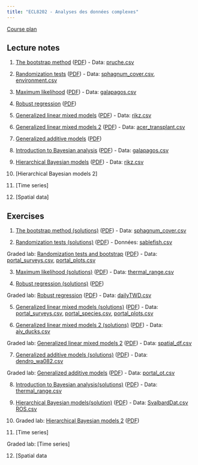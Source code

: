 ```yaml
---
title: "ECL8202 - Analyses des données complexes"
---
```


<!--[Recorded lectures (YouTube)](https://www.youtube.com/channel/UCfU-xwzWWTo3G_sTkquzOQg/playlists?view=50&sort=dd&shelf_id=2&view_as=subscriber)-->

[Course plan](plan_de_cours/ECL8202_H2023.pdf)

## Lecture notes

1. [The bootstrap method](notes_cours/01E-Bootstrap.html) ([PDF](notes_cours/01E-Bootstrap.pdf)) - Data: [pruche.csv](donnees/pruche.csv)

2. [Randomization tests](notes_cours/02E-Tests_randomisation.html) ([PDF](notes_cours/02RE-Tests_randomisation.pdf)) - Data: [sphagnum_cover.csv](donnees/sphagnum_cover.csv), [environment.csv](donnees/environment.csv)

3. [Maximum likelihood](notes_cours/03E-Maximum_vraisemblance.html) ([PDF](notes_cours/03E-Maximum_vraisemblance.pdf)) - Data: [galapagos.csv](donnees/galapagos.csv)

4. [Robust regression](notes_cours/04E-Regression_robuste.html) ([PDF](notes_cours/04E-Regression_robuste.pdf))

5. [Generalized linear mixed models](notes_cours/05E-Modeles_generalises_mixtes.html) ([PDF](notes_cours/05E-Modeles_generalises_mixtes.pdf)) - Data: [rikz.csv](donnees/rikz.csv)

6. [Generalized linear mixed models 2](notes_cours/06E-Modeles_generalises_mixtes2.html) ([PDF](notes_cours/06E-Modeles_generalises_mixtes2.pdf)) - Data: [acer_transplant.csv](donnees/acer_transplant.csv)

7. [Generalized additive models](notes_cours/07E-Modeles_additifs_generalises.html) ([PDF](notes_cours/07E-Modeles_additifs_generalises.pdf))

8. [Introduction to Bayesian analysis](notes_cours/08E-Intro_Bayes.html) ([PDF](notes_cours/08E-Intro_Bayes.pdf)) - Data: [galapagos.csv](donnees/galapagos.csv)

9. [Hierarchical Bayesian models](notes_cours/09E-Modeles_hierarchiques_bayesiens.html) ([PDF](notes_cours/09E-Modeles_hierarchiques_bayesiens.pdf)) - Data: [rikz.csv](donnees/rikz.csv)

10. [Hierarchical Bayesian models 2]<!--(notes_cours/10E-Modeles_hierarchiques_bayesiens2.html) ([PDF](notes_cours/10E-Modeles_hierarchiques_bayesiens2.pdf)) - Data: [rikz.csv](donnees/rikz.csv)-->

11. [Time series]<!--(notes_cours/11E-Series_temporelles.html) ([PDF](notes_cours/11E-Series_temporelles.pdf)) - Data: [sea_ice.txt](donnees/sea_ice.txt), [dendro_wa082.csv](donnees/dendro_wa082.csv)-->

12. [Spatial data]<!--(notes_cours/12E-Donnees_spatiales.html) ([PDF](notes_cours/12E-Donnees_spatiales.pdf)) - Data: [semis_xy.csv](donnees/semis_xy.csv)-->

## Exercises

1. [The bootstrap method (solutions)](labos/01RE-Bootstrap.html) ([PDF](labos/01RE-Bootstrap.pdf)) - Data: [sphagnum_cover.csv](donnees/sphagnum_cover.csv)

2. [Randomization tests (solutions)](labos/02RE-Tests_randomisation.html) ([PDF](labos/02RE-Tests_randomisation.pdf)) - Données: [sablefish.csv](donnees/sablefish.csv)

Graded lab: [Randomization tests and bootstrap](labos/E02E-Tests_randomisation.html) ([PDF](labos/E02E-Tests_randomisation.pdf)) - Data: [portal_surveys.csv](donnees/portal_surveys.csv), [portal_plots.csv](donnees/portal_plots.csv)

3. [Maximum likelihood (solutions)](labos/03RE-Maximum_vraisemblance.html) ([PDF](labos/03RE-Maximum_vraisemblance.pdf)) - Data: [thermal_range.csv](donnees/thermal_range.csv)

4. [Robust regression (solutions)](labos/04RE-Regression_robuste.html) ([PDF](labos/04RE-Regression_robuste.pdf))

Graded lab: [Robust regression](labos/E04E-Regression_robuste.html) ([PDF](labos/E04E-Regression_robuste.pdf)) - Data: [dailyTWD.csv](donnees/dailyTWD.csv)

5. [Generalized linear mixed models (solutions)](labos/05RE-Modeles_generalises_mixtes.html) ([PDF](labos/05RE-Modeles_generalises_mixtes.pdf)) - Data: [portal_surveys.csv](donnees/portal_surveys.csv), [portal_species.csv](donnees/portal_species.csv), [portal_plots.csv](donnees/portal_plots.csv)

6. [Generalized linear mixed models 2 (solutions)](labos/06RE-Modeles_generalises_mixtes2.html) ([PDF](labos/06RE-Modeles_generalises_mixtes2.pdf)) - Data: [aiv_ducks.csv](donnees/aiv_ducks.csv)

Graded lab: [Generalized linear mixed models 2](labos/E06E-GLMM_NEW.html) ([PDF](labos/E06E-GLMM_NEW.pdf)) - Data: [spatial_df.csv](donnees/spatial_df.csv)

7. [Generalized additive models (solutions)](labos/07RE-Modeles_additifs_generalises.html) ([PDF](labos/07RE-Modeles_additifs_generalises.pdf)) - Data: [dendro_wa082.csv](donnees/dendro_wa082.csv)

Graded lab: [Generalized additive models](labos/E07E-Modeles_additifs_generalises.html) ([PDF](labos/E07E-Modeles_additifs_generalises.pdf)) - Data: [portal_ot.csv](donnees/portal_ot.csv)

8. [Introduction to Bayesian analysis(solutions)](labos/08RE-Intro_Bayes.html) ([PDF](labos/08RE-Intro_Bayes.pdf)) - Data: [thermal_range.csv](donnees/thermal_range.csv)

9. [Hierarchical Bayesian models(solution)](labos/09bER-Modeles_bayesiens2.html) ([PDF](labos/09bER-Modeles_bayesiens2.pdf)) - Data: [SvalbardDat.csv](donnees/SvalbardDat.csv) [ROS.csv](donnees/ROS.csv)  

10. Graded lab: [Hierarchical Bayesian models 2](labos/E10E-Modeles_hierarchiques_bayesiens2.html) ([PDF](labos/E10E-Modeles_hierarchiques_bayesiens2.pdf))

11. [Time series<!-- (solutions)-->]<!--(labos/11RE-Series_temporelles.html) ([PDF](labos/11RE-Series_temporelles.pdf)) - Data: [oak_seeds.csv](donnees/oak_seeds.csv), [oak_weather.csv](donnees/oak_weather.csv)-->

Graded lab: [Time series]<!--(labos/E11E-Series_temporelles.html) ([PDF](labos/E11E-Series_temporelles.pdf)) - Data: [EOBS_fluxnet2.csv](donnees/EOBS_fluxnet2.csv), [EOBS_fluxnet_inmet2.txt](donnees/EOBS_fluxnet_inmet2.txt)-->

12. [Spatial data<!-- (solutions)]<!--(labos/12RE-Donnees_spatiales_updated.html) ([PDF](labos/12RE-Donnees_spatiales_updated.pdf)) - Data: [bryo_belg.csv](donnees/bryo_belg.csv)-->

